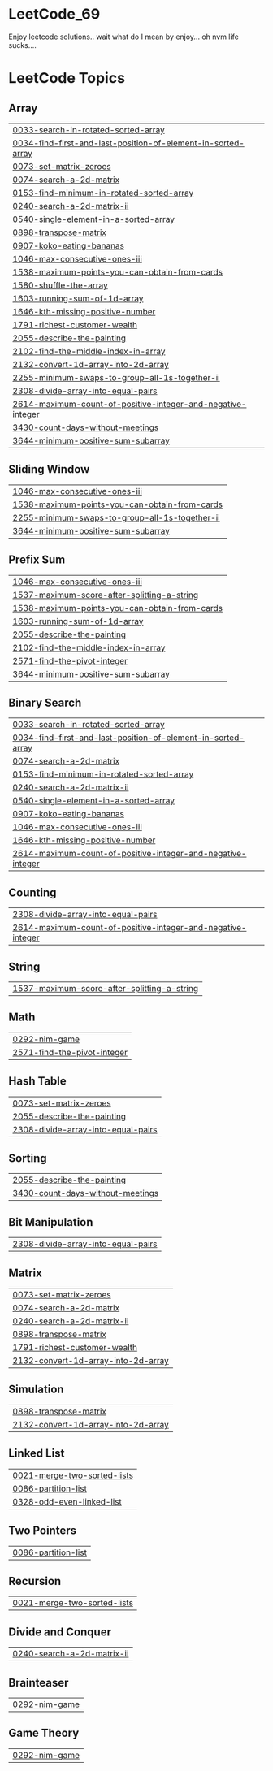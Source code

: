 # LeetCode_69
Enjoy leetcode solutions.. wait what do I mean by enjoy... oh nvm life sucks....

<!---LeetCode Topics Start-->
# LeetCode Topics
## Array
|  |
| ------- |
| [0033-search-in-rotated-sorted-array](https://github.com/divyam4070/LeetCode_69/tree/master/0033-search-in-rotated-sorted-array) |
| [0034-find-first-and-last-position-of-element-in-sorted-array](https://github.com/divyam4070/LeetCode_69/tree/master/0034-find-first-and-last-position-of-element-in-sorted-array) |
| [0073-set-matrix-zeroes](https://github.com/divyam4070/LeetCode_69/tree/master/0073-set-matrix-zeroes) |
| [0074-search-a-2d-matrix](https://github.com/divyam4070/LeetCode_69/tree/master/0074-search-a-2d-matrix) |
| [0153-find-minimum-in-rotated-sorted-array](https://github.com/divyam4070/LeetCode_69/tree/master/0153-find-minimum-in-rotated-sorted-array) |
| [0240-search-a-2d-matrix-ii](https://github.com/divyam4070/LeetCode_69/tree/master/0240-search-a-2d-matrix-ii) |
| [0540-single-element-in-a-sorted-array](https://github.com/divyam4070/LeetCode_69/tree/master/0540-single-element-in-a-sorted-array) |
| [0898-transpose-matrix](https://github.com/divyam4070/LeetCode_69/tree/master/0898-transpose-matrix) |
| [0907-koko-eating-bananas](https://github.com/divyam4070/LeetCode_69/tree/master/0907-koko-eating-bananas) |
| [1046-max-consecutive-ones-iii](https://github.com/divyam4070/LeetCode_69/tree/master/1046-max-consecutive-ones-iii) |
| [1538-maximum-points-you-can-obtain-from-cards](https://github.com/divyam4070/LeetCode_69/tree/master/1538-maximum-points-you-can-obtain-from-cards) |
| [1580-shuffle-the-array](https://github.com/divyam4070/LeetCode_69/tree/master/1580-shuffle-the-array) |
| [1603-running-sum-of-1d-array](https://github.com/divyam4070/LeetCode_69/tree/master/1603-running-sum-of-1d-array) |
| [1646-kth-missing-positive-number](https://github.com/divyam4070/LeetCode_69/tree/master/1646-kth-missing-positive-number) |
| [1791-richest-customer-wealth](https://github.com/divyam4070/LeetCode_69/tree/master/1791-richest-customer-wealth) |
| [2055-describe-the-painting](https://github.com/divyam4070/LeetCode_69/tree/master/2055-describe-the-painting) |
| [2102-find-the-middle-index-in-array](https://github.com/divyam4070/LeetCode_69/tree/master/2102-find-the-middle-index-in-array) |
| [2132-convert-1d-array-into-2d-array](https://github.com/divyam4070/LeetCode_69/tree/master/2132-convert-1d-array-into-2d-array) |
| [2255-minimum-swaps-to-group-all-1s-together-ii](https://github.com/divyam4070/LeetCode_69/tree/master/2255-minimum-swaps-to-group-all-1s-together-ii) |
| [2308-divide-array-into-equal-pairs](https://github.com/divyam4070/LeetCode_69/tree/master/2308-divide-array-into-equal-pairs) |
| [2614-maximum-count-of-positive-integer-and-negative-integer](https://github.com/divyam4070/LeetCode_69/tree/master/2614-maximum-count-of-positive-integer-and-negative-integer) |
| [3430-count-days-without-meetings](https://github.com/divyam4070/LeetCode_69/tree/master/3430-count-days-without-meetings) |
| [3644-minimum-positive-sum-subarray](https://github.com/divyam4070/LeetCode_69/tree/master/3644-minimum-positive-sum-subarray) |
## Sliding Window
|  |
| ------- |
| [1046-max-consecutive-ones-iii](https://github.com/divyam4070/LeetCode_69/tree/master/1046-max-consecutive-ones-iii) |
| [1538-maximum-points-you-can-obtain-from-cards](https://github.com/divyam4070/LeetCode_69/tree/master/1538-maximum-points-you-can-obtain-from-cards) |
| [2255-minimum-swaps-to-group-all-1s-together-ii](https://github.com/divyam4070/LeetCode_69/tree/master/2255-minimum-swaps-to-group-all-1s-together-ii) |
| [3644-minimum-positive-sum-subarray](https://github.com/divyam4070/LeetCode_69/tree/master/3644-minimum-positive-sum-subarray) |
## Prefix Sum
|  |
| ------- |
| [1046-max-consecutive-ones-iii](https://github.com/divyam4070/LeetCode_69/tree/master/1046-max-consecutive-ones-iii) |
| [1537-maximum-score-after-splitting-a-string](https://github.com/divyam4070/LeetCode_69/tree/master/1537-maximum-score-after-splitting-a-string) |
| [1538-maximum-points-you-can-obtain-from-cards](https://github.com/divyam4070/LeetCode_69/tree/master/1538-maximum-points-you-can-obtain-from-cards) |
| [1603-running-sum-of-1d-array](https://github.com/divyam4070/LeetCode_69/tree/master/1603-running-sum-of-1d-array) |
| [2055-describe-the-painting](https://github.com/divyam4070/LeetCode_69/tree/master/2055-describe-the-painting) |
| [2102-find-the-middle-index-in-array](https://github.com/divyam4070/LeetCode_69/tree/master/2102-find-the-middle-index-in-array) |
| [2571-find-the-pivot-integer](https://github.com/divyam4070/LeetCode_69/tree/master/2571-find-the-pivot-integer) |
| [3644-minimum-positive-sum-subarray](https://github.com/divyam4070/LeetCode_69/tree/master/3644-minimum-positive-sum-subarray) |
## Binary Search
|  |
| ------- |
| [0033-search-in-rotated-sorted-array](https://github.com/divyam4070/LeetCode_69/tree/master/0033-search-in-rotated-sorted-array) |
| [0034-find-first-and-last-position-of-element-in-sorted-array](https://github.com/divyam4070/LeetCode_69/tree/master/0034-find-first-and-last-position-of-element-in-sorted-array) |
| [0074-search-a-2d-matrix](https://github.com/divyam4070/LeetCode_69/tree/master/0074-search-a-2d-matrix) |
| [0153-find-minimum-in-rotated-sorted-array](https://github.com/divyam4070/LeetCode_69/tree/master/0153-find-minimum-in-rotated-sorted-array) |
| [0240-search-a-2d-matrix-ii](https://github.com/divyam4070/LeetCode_69/tree/master/0240-search-a-2d-matrix-ii) |
| [0540-single-element-in-a-sorted-array](https://github.com/divyam4070/LeetCode_69/tree/master/0540-single-element-in-a-sorted-array) |
| [0907-koko-eating-bananas](https://github.com/divyam4070/LeetCode_69/tree/master/0907-koko-eating-bananas) |
| [1046-max-consecutive-ones-iii](https://github.com/divyam4070/LeetCode_69/tree/master/1046-max-consecutive-ones-iii) |
| [1646-kth-missing-positive-number](https://github.com/divyam4070/LeetCode_69/tree/master/1646-kth-missing-positive-number) |
| [2614-maximum-count-of-positive-integer-and-negative-integer](https://github.com/divyam4070/LeetCode_69/tree/master/2614-maximum-count-of-positive-integer-and-negative-integer) |
## Counting
|  |
| ------- |
| [2308-divide-array-into-equal-pairs](https://github.com/divyam4070/LeetCode_69/tree/master/2308-divide-array-into-equal-pairs) |
| [2614-maximum-count-of-positive-integer-and-negative-integer](https://github.com/divyam4070/LeetCode_69/tree/master/2614-maximum-count-of-positive-integer-and-negative-integer) |
## String
|  |
| ------- |
| [1537-maximum-score-after-splitting-a-string](https://github.com/divyam4070/LeetCode_69/tree/master/1537-maximum-score-after-splitting-a-string) |
## Math
|  |
| ------- |
| [0292-nim-game](https://github.com/divyam4070/LeetCode_69/tree/master/0292-nim-game) |
| [2571-find-the-pivot-integer](https://github.com/divyam4070/LeetCode_69/tree/master/2571-find-the-pivot-integer) |
## Hash Table
|  |
| ------- |
| [0073-set-matrix-zeroes](https://github.com/divyam4070/LeetCode_69/tree/master/0073-set-matrix-zeroes) |
| [2055-describe-the-painting](https://github.com/divyam4070/LeetCode_69/tree/master/2055-describe-the-painting) |
| [2308-divide-array-into-equal-pairs](https://github.com/divyam4070/LeetCode_69/tree/master/2308-divide-array-into-equal-pairs) |
## Sorting
|  |
| ------- |
| [2055-describe-the-painting](https://github.com/divyam4070/LeetCode_69/tree/master/2055-describe-the-painting) |
| [3430-count-days-without-meetings](https://github.com/divyam4070/LeetCode_69/tree/master/3430-count-days-without-meetings) |
## Bit Manipulation
|  |
| ------- |
| [2308-divide-array-into-equal-pairs](https://github.com/divyam4070/LeetCode_69/tree/master/2308-divide-array-into-equal-pairs) |
## Matrix
|  |
| ------- |
| [0073-set-matrix-zeroes](https://github.com/divyam4070/LeetCode_69/tree/master/0073-set-matrix-zeroes) |
| [0074-search-a-2d-matrix](https://github.com/divyam4070/LeetCode_69/tree/master/0074-search-a-2d-matrix) |
| [0240-search-a-2d-matrix-ii](https://github.com/divyam4070/LeetCode_69/tree/master/0240-search-a-2d-matrix-ii) |
| [0898-transpose-matrix](https://github.com/divyam4070/LeetCode_69/tree/master/0898-transpose-matrix) |
| [1791-richest-customer-wealth](https://github.com/divyam4070/LeetCode_69/tree/master/1791-richest-customer-wealth) |
| [2132-convert-1d-array-into-2d-array](https://github.com/divyam4070/LeetCode_69/tree/master/2132-convert-1d-array-into-2d-array) |
## Simulation
|  |
| ------- |
| [0898-transpose-matrix](https://github.com/divyam4070/LeetCode_69/tree/master/0898-transpose-matrix) |
| [2132-convert-1d-array-into-2d-array](https://github.com/divyam4070/LeetCode_69/tree/master/2132-convert-1d-array-into-2d-array) |
## Linked List
|  |
| ------- |
| [0021-merge-two-sorted-lists](https://github.com/divyam4070/LeetCode_69/tree/master/0021-merge-two-sorted-lists) |
| [0086-partition-list](https://github.com/divyam4070/LeetCode_69/tree/master/0086-partition-list) |
| [0328-odd-even-linked-list](https://github.com/divyam4070/LeetCode_69/tree/master/0328-odd-even-linked-list) |
## Two Pointers
|  |
| ------- |
| [0086-partition-list](https://github.com/divyam4070/LeetCode_69/tree/master/0086-partition-list) |
## Recursion
|  |
| ------- |
| [0021-merge-two-sorted-lists](https://github.com/divyam4070/LeetCode_69/tree/master/0021-merge-two-sorted-lists) |
## Divide and Conquer
|  |
| ------- |
| [0240-search-a-2d-matrix-ii](https://github.com/divyam4070/LeetCode_69/tree/master/0240-search-a-2d-matrix-ii) |
## Brainteaser
|  |
| ------- |
| [0292-nim-game](https://github.com/divyam4070/LeetCode_69/tree/master/0292-nim-game) |
## Game Theory
|  |
| ------- |
| [0292-nim-game](https://github.com/divyam4070/LeetCode_69/tree/master/0292-nim-game) |
<!---LeetCode Topics End-->